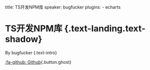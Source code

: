 title: TS开发NPM库
speaker: bugfucker
plugins:
    - echarts

<slide class="bg-black-blue aligncenter" image="https://source.unsplash.com/C1HhAQrbykQ/ .dark">

# TS开发NPM库 {.text-landing.text-shadow}

By bugfucker {.text-intro}

[:fa-github: Github](https://github.com/ksky521/nodeppt){.button.ghost}